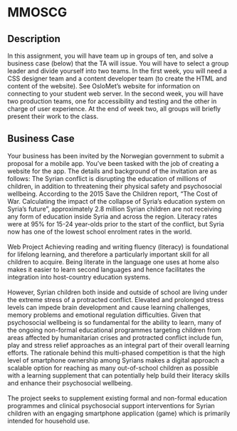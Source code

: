 # MMOSCG


## Description
In this assignment, you will have team up in groups of ten, and solve a business case (below) that the TA 
will issue. You will have to select a group leader and divide yourself into two teams. In the first week, you 
will need a CSS designer team and a content developer team (to create the HTML and content of the 
website). See OsloMet’s website for information on connecting to your student web server. In the 
second week, you will have two production teams, one for accessibility and testing and the other in 
charge of user experience. At the end of week two, all groups will briefly present their work to the class.

## Business Case
Your business has been invited by the Norwegian government to submit a proposal for a mobile app. 
You’ve been tasked with the job of creating a website for the app. The details and background of the 
invitation are as follows: 
The Syrian conflict is disrupting the education of millions of children, in addition to threatening their 
physical safety and psychosocial wellbeing. According to the 2015 Save the Children report, “The Cost of 
War. Calculating the impact of the collapse of Syria’s education system on Syria’s future”, approximately 
2.8 million Syrian children are not receiving any form of education inside Syria and across the region. 
Literacy rates were at 95% for 15-24 year-olds prior to the start of the conflict, but Syria now has one of 
the lowest school enrolment rates in the world.<br><br>
Web Project
Achieving reading and writing fluency (literacy) is foundational for lifelong learning, and therefore a 
particularly important skill for all children to acquire. Being literate in the language one uses at home 
also makes it easier to learn second languages and hence facilitates the integration into host-country 
education systems.<br><br>
However, Syrian children both inside and outside of school are living under the extreme stress of a 
protracted conflict. Elevated and prolonged stress levels can impede brain development and cause 
learning challenges, memory problems and emotional regulation difficulties. Given that psychosocial 
wellbeing is so fundamental for the ability to learn, many of the ongoing non-formal educational 
programmes targeting children from areas affected by humanitarian crises and protracted conflict 
include fun, play and stress relief approaches as an integral part of their overall learning efforts.
The rationale behind this multi-phased competition is that the high level of smartphone ownership 
among Syrians makes a digital approach a scalable option for reaching as many out-of-school children as 
possible with a learning supplement that can potentially help build their literacy skills and enhance their 
psychosocial wellbeing.<br><br>
The project seeks to supplement existing formal and non-formal education programmes and clinical 
psychosocial support interventions for Syrian children with an engaging smartphone application (game) 
which is primarily intended for household use.
